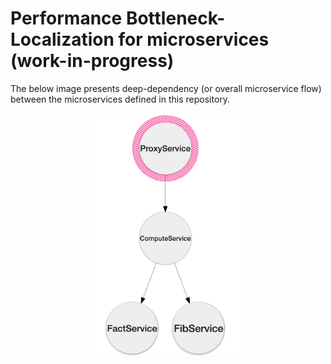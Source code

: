 # Performance Bottleneck-Localization for microservices (work-in-progress)

The below image presents deep-dependency (or overall microservice flow) between the microservices defined in this repository.
<p align="center">
  <img src="DeepDependency.png" width="250" title="Deep-Dependency across services">
</p>
